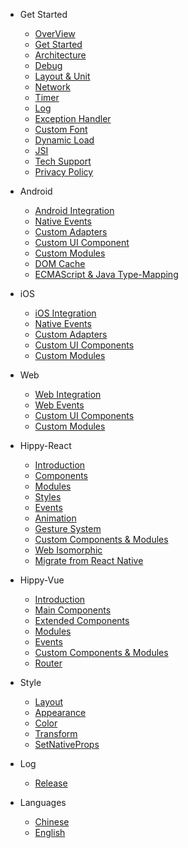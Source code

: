 * Get Started
  * [OverView](/README?id=hippy-%e6%a6%82%e8%bf%b0)
  * [Get Started](guide/integration.md)
  * [Architecture](structure/introduction.md)
  * [Debug](guide/debug.md)
  * [Layout & Unit](guide/layout.md)
  * [Network](guide/network-request.md)
  * [Timer](guide/timer.md)
  * [Log](guide/console.md)
  * [Exception Handler](guide/exception.md)
  * [Custom Font](guide/custom-font.md)
  * [Dynamic Load](guide/dynamic-import.md)
  * [JSI](guide/jsi.md)
  * [Tech Support](guide/support.md)
  * [Privacy Policy](guide/privacy.md)

* Android
  * [Android Integration](android/integration.md)
  * [Native Events](android/event.md)
  * [Custom Adapters](android/custom-adapter.md)
  * [Custom UI Component](android/custom-component.md)
  * [Custom Modules](android/custom-module.md)
  * [DOM Cache](android/dom-cache.md)
  * [ECMAScript & Java Type-Mapping](android/type-mapping.md)

* iOS
  * [iOS Integration](ios/integration.md)
  * [Native Events](ios/event.md)
  * [Custom Adapters](ios/custom-adapter.md)
  * [Custom UI Components](ios/custom-component.md)
  * [Custom Modules](ios/custom-module.md)

* Web
  * [Web Integration](web/integration.md)
  * [Web Events](web/event.md)
  * [Custom UI Components](web/custom-component.md)
  * [Custom Modules](web/custom-module.md)

* Hippy-React
  * [Introduction](hippy-react/introduction.md)
  * [Components](hippy-react/components.md)
  * [Modules](hippy-react/modules.md)
  * [Styles](hippy-react/style.md)
  * [Events](hippy-react/native-event.md)
  * [Animation](hippy-react/animation.md)
  * [Gesture System](hippy-react/gesture.md)
  * [Custom Components & Modules](hippy-react/customize.md)
  * [Web Isomorphic](hippy-react/web.md)
  * [Migrate from React Native](hippy-react/migrate-from-rn.md)

* Hippy-Vue
  * [Introduction](hippy-vue/introduction.md)
  * [Main Components](hippy-vue/components.md)
  * [Extended Components](hippy-vue/external-components.md)
  * [Modules](hippy-vue/vue-native.md)
  * [Events](hippy-vue/native-event.md)
  * [Custom Components & Modules](hippy-vue/customize.md)
  * [Router](hippy-vue/router.md)

* Style
  * [Layout](style/layout.md)
  * [Appearance](style/appearance.md)
  * [Color](style/color.md)
  * [Transform](style/transform.md)
  * [SetNativeProps](style/setNativeProps.md)
  
* Log
  * [Release](https://github.com/Tencent/Hippy/releases)

* Languages
  * [Chinese](https://hippyjs.org)
  * [English](/)
  

